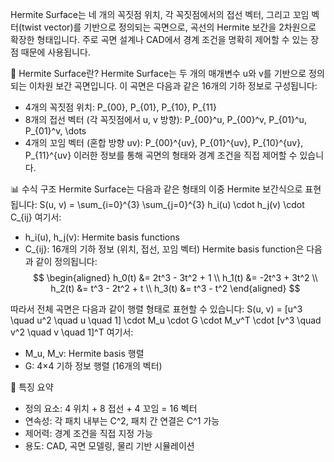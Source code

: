 Hermite Surface는 네 개의 꼭짓점 위치, 각 꼭짓점에서의 접선 벡터, 그리고 꼬임 벡터(twist vector)를 기반으로 정의되는 곡면으로, 곡선의 Hermite 보간을 2차원으로 확장한 형태입니다. 주로 곡면 설계나 CAD에서 경계 조건을 명확히 제어할 수 있는 장점 때문에 사용됩니다.

📐 Hermite Surface란?
Hermite Surface는 두 개의 매개변수 u와 v를 기반으로 정의되는 이차원 보간 곡면입니다. 이 곡면은 다음과 같은 16개의 기하 정보로 구성됩니다:
- 4개의 꼭짓점 위치:
P_{00}, P_{01}, P_{10}, P_{11}
- 8개의 접선 벡터 (각 꼭짓점에서 u, v 방향):
P_{00}^u, P_{00}^v, P_{01}^u, P_{01}^v, \dots
- 4개의 꼬임 벡터 (혼합 방향 uv):
P_{00}^{uv}, P_{01}^{uv}, P_{10}^{uv}, P_{11}^{uv}
이러한 정보를 통해 곡면의 형태와 경계 조건을 직접 제어할 수 있습니다.

📊 수식 구조
Hermite Surface는 다음과 같은 형태의 이중 Hermite 보간식으로 표현됩니다:
S(u, v) = \sum_{i=0}^{3} \sum_{j=0}^{3} h_i(u) \cdot h_j(v) \cdot C_{ij}
여기서:
- h_i(u), h_j(v): Hermite basis functions
- C_{ij}: 16개의 기하 정보 (위치, 접선, 꼬임 벡터)
Hermite basis function은 다음과 같이 정의됩니다:
$$
\begin{aligned}
h_0(t) &= 2t^3 - 3t^2 + 1 \\
h_1(t) &= -2t^3 + 3t^2 \\
h_2(t) &= t^3 - 2t^2 + t \\
h_3(t) &= t^3 - t^2
\end{aligned}
$$

따라서 전체 곡면은 다음과 같이 행렬 형태로 표현할 수 있습니다:
S(u, v) = [u^3 \quad u^2 \quad u \quad 1] \cdot M_u \cdot G \cdot M_v^T \cdot [v^3 \quad v^2 \quad v \quad 1]^T
여기서:
- M_u, M_v: Hermite basis 행렬
- G: 4×4 기하 정보 행렬 (16개의 벡터)

🧠 특징 요약
- 정의 요소: 4 위치 + 8 접선 + 4 꼬임 = 16 벡터
- 연속성: 각 패치 내부는 C^2, 패치 간 연결은 C^1 가능
- 제어력: 경계 조건을 직접 지정 가능
- 용도: CAD, 곡면 모델링, 물리 기반 시뮬레이션
